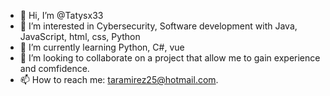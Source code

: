 - 👋 Hi, I’m @Tatysx33
- 👀 I’m interested in Cybersecurity, Software development with Java, JavaScript, html, css, Python
- 🌱 I’m currently learning Python, C#, vue
- 💞️ I’m looking to collaborate on a project that allow me to gain experience and comfidence.
- 📫 How to reach me: taramirez25@hotmail.com.

<!---
Tatysx33/Tatysx33 is a ✨ special ✨ repository because its `README.md` (this file) appears on your GitHub profile.
You can click the Preview link to take a look at your changes.
--->
